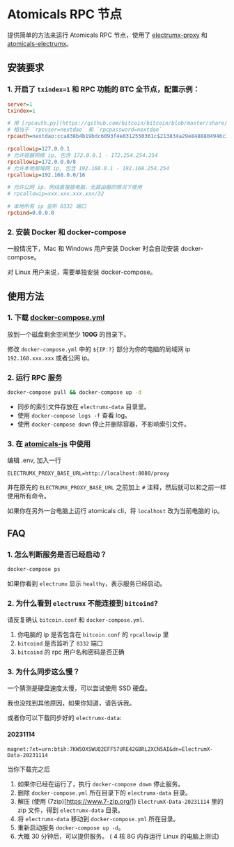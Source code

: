 # Atomicals RPC 节点

提供简单的方法来运行 Atomicals RPC 节点，使用了 [electrumx-proxy](https://github.com/atomicals/electrumx-proxy) 和 [atomicals-electrumx](https://github.com/atomicals/atomicals-electrumx)。


## 安装要求

### 1. 开启了 `txindex=1` 和 RPC 功能的 BTC 全节点，配置示例：

```ini
server=1
txindex=1

# 用 [rpcauth.py](https://github.com/bitcoin/bitcoin/blob/master/share/rpcauth/rpcauth.py) 生成
# 相当于 `rpcuser=nextdao` 和 `rpcpassword=nextdao`
rpcauth=nextdao:cca838b4b19bdc6093f4e0312550361c$213834a29e8488804946c196781059a7ee0ac2b48dbf896b4c6852060d9d83dd

rpcallowip=127.0.0.1
# 允许容器网络 ip, 包含 172.0.0.1 - 172.254.254.254
rpcallowip=172.0.0.0/8
# 允许本地局域网 ip, 包含 192.168.0.1 - 192.168.254.254
rpcallowip=192.168.0.0/16

# 允许公网 ip，网线直接插电脑，无路由器的情况下使用
# rpcallowip=xxx.xxx.xxx.xxx/32

# 本地所有 ip 监听 8332 端口
rpcbind=0.0.0.0
```

### 2. 安装 Docker 和 docker-compose

一般情况下，Mac 和 Windows 用户安装 Docker 时会自动安装 docker-compose。

对 Linux 用户来说，需要单独安装 docker-compose。

## 使用方法

### 1. 下载 [docker-compose.yml](https://github.com/Next-DAO/atomicals-electrumx-proxy-docker/raw/main/docker-compose.yml)

放到一个磁盘剩余空间至少 **100G** 的目录下。

修改 `docker-compose.yml` 中的 `${IP:?}` 部分为你的电脑的局域网 ip `192.168.xxx.xxx` 或者公网 ip。

### 2. 运行 RPC 服务

```bash
docker-compose pull && docker-compose up -d
```

- 同步的索引文件存放在 `electrumx-data` 目录里。
- 使用 `docker-compose logs -f` 查看 log。
- 使用 `docker-compose down` 停止并删除容器，不影响索引文件。

### 3. 在 [atomicals-js](https://github.com/atomicals/atomicals-js) 中使用

编辑 .env, 加入一行

```
ELECTRUMX_PROXY_BASE_URL=http://localhost:8080/proxy
```

并在原先的 `ELECTRUMX_PROXY_BASE_URL` 之前加上 `#` 注释，然后就可以和之前一样使用所有命令。

如果你在另外一台电脑上运行 atomicals cli，将 `localhost` 改为当前电脑的 ip。

## FAQ

### 1. 怎么判断服务是否已经启动？

```bash
docker-compose ps
```

如果你看到 `electrumx` 显示 `healthy`，表示服务已经启动。

### 2. 为什么看到 `electrumx` 不能连接到 `bitcoind`?

请反复确认 `bitcoin.conf` 和 `docker-compose.yml`.

1. 你电脑的 ip 是否包含在 `bitcoin.conf` 的 `rpcallowip` 里
2. `bitcoind` 是否监听了 `8332` 端口
3. `bitcoind` 的 rpc 用户名和密码是否正确

### 3. 为什么同步这么慢？

一个猜测是硬盘速度太慢，可以尝试使用 SSD 硬盘。

我也没找到其他原因，如果你知道，请告诉我。

或者你可以下载同步好的  `electrumx-data`:

#### 20231114
```
magnet:?xt=urn:btih:7KW5OXSWUQ2EFF57URE42GBRL2XCN5AI&dn=ElectrumX-Data-20231114
```

当你下载完之后
1. 如果你已经在运行了，执行 `docker-compose down` 停止服务。
2. 删除 `docker-compose.yml` 所在目录下的 `electrumx-data` 目录。
3. 解压 (使用 (7zip)[https://www.7-zip.org/]) `ElectrumX-Data-20231114` 里的 zip 文件，得到 `electrumx-data` 目录。
4. 将 `electrumx-data` 移动到 `docker-compose.yml` 所在目录。
5. 重新启动服务 `docker-compose up -d`。
6. 大概 30 分钟后，可以提供服务。 ( 4 核 8G 内存运行 Linux 的电脑上测试)
